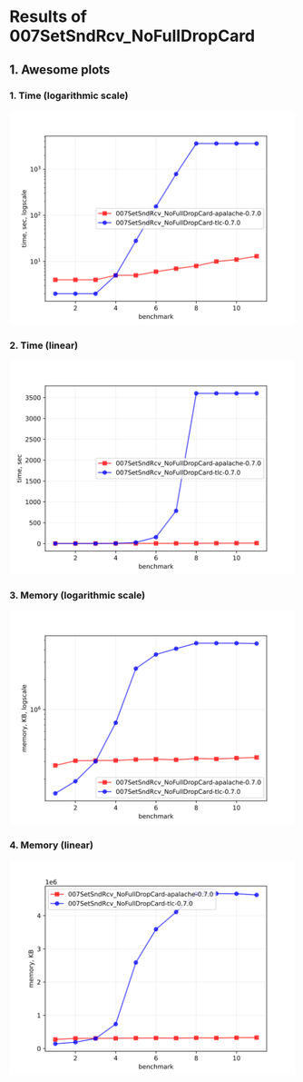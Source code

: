 # Results of 007SetSndRcv_NoFullDropCard


## 1. Awesome plots

### 1. Time (logarithmic scale)

![time-log](007SetSndRcv_NoFullDropCard-time-log.svg "Time Log")

### 2. Time (linear)

![time-log](007SetSndRcv_NoFullDropCard-time.svg "Time Log")

### 3. Memory (logarithmic scale)

![mem-log](007SetSndRcv_NoFullDropCard-mem-log.svg "Memory Log")

### 4. Memory (linear)

![mem](007SetSndRcv_NoFullDropCard-mem.svg "Memory Log")


